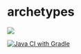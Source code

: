 # archetypes

[![](https://jitpack.io/v/liccioni/archetypes.svg)](https://jitpack.io/#liccioni/archetypes)

[![Java CI with Gradle](https://github.com/liccioni/archetypes/actions/workflows/release.yml/badge.svg)](https://github.com/liccioni/archetypes/actions/workflows/release.yml)
